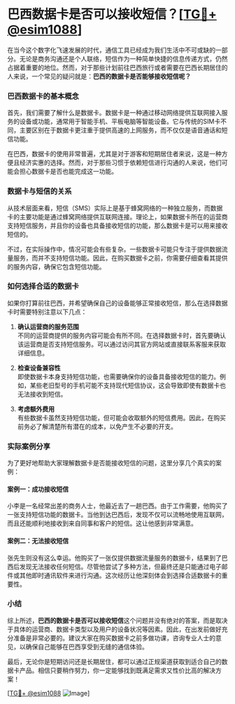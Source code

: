 # 巴西数据卡是否可以接收短信？[[TG💪+ @esim1088](https://t.me/s/esim1088)]

在当今这个数字化飞速发展的时代，通信工具已经成为我们生活中不可或缺的一部分。无论是商务沟通还是个人联络，短信作为一种简单快捷的信息传递方式，仍然占据着重要的地位。然而，对于那些计划前往巴西旅行或者需要在巴西长期居住的人来说，一个常见的疑问就是：**巴西的数据卡是否能够接收短信呢？**

### 巴西数据卡的基本概念

首先，我们需要了解什么是数据卡。数据卡是一种通过移动网络提供互联网接入服务的设备或功能，通常用于智能手机、平板电脑等智能设备。它与传统的SIM卡不同，主要区别在于数据卡更注重于提供高速的上网服务，而不仅仅是语音通话和短信功能。

在巴西，数据卡的使用非常普遍，尤其是对于游客和短期居住者来说，这是一种方便且经济实惠的选择。然而，对于那些习惯于依赖短信进行沟通的人来说，他们可能会担心数据卡是否也能完成这一功能。

### 数据卡与短信的关系

从技术层面来看，短信（SMS）实际上是基于蜂窝网络的一种独立服务，而数据卡的主要功能是通过蜂窝网络提供互联网连接。理论上，如果数据卡所在的运营商支持短信服务，并且你的设备也具备接收短信的功能，那么数据卡是可以用来接收短信的。

不过，在实际操作中，情况可能会有些复杂。一些数据卡可能只专注于提供数据流量服务，而并不支持短信功能。因此，在购买数据卡之前，你需要仔细查看其提供的服务内容，确保它包含短信功能。

### 如何选择合适的数据卡

如果你打算前往巴西，并希望确保自己的设备能够正常接收短信，那么在选择数据卡时需要特别注意以下几点：

1. **确认运营商的服务范围**  
   不同的运营商提供的服务内容可能会有所不同。在选择数据卡时，首先要确认该运营商是否支持短信服务。可以通过访问其官方网站或直接联系客服来获取详细信息。

2. **检查设备兼容性**  
   即使数据卡本身支持短信功能，也需要确保你的设备具备接收短信的能力。例如，某些老旧型号的手机可能不支持现代短信协议，这会导致即使有数据卡也无法接收到短信。

3. **考虑额外费用**  
   有些数据卡虽然支持短信功能，但可能会收取额外的短信费用。因此，在购买前务必了解清楚所有潜在的成本，以免产生不必要的开支。

### 实际案例分享

为了更好地帮助大家理解数据卡是否能接收短信的问题，这里分享几个真实的案例：

#### 案例一：成功接收短信
小李是一名经常出差的商务人士，他最近去了一趟巴西。由于工作需要，他购买了一张支持短信功能的数据卡。当他到达巴西后，发现不仅可以流畅地使用互联网，而且还能顺利地接收到来自同事和客户的短信。这让他感到非常满意。

#### 案例二：无法接收短信
张先生则没有这么幸运。他购买了一张仅提供数据流量服务的数据卡，结果到了巴西后发现无法接收任何短信。尽管他尝试了多种方法，但最终还是只能通过电子邮件或其他即时通讯软件来进行沟通。这次经历让他深刻体会到选择合适数据卡的重要性。

### 小结

综上所述，**巴西的数据卡是否可以接收短信**这个问题并没有绝对的答案，而是取决于具体的运营商、数据卡类型以及用户的设备状况等因素。因此，在出发前做好充分准备是非常必要的。建议大家在购买数据卡之前多做功课，咨询专业人士的意见，以确保自己能够在巴西享受到无缝的通信体验。

最后，无论你是短期访问还是长期居住，都可以通过正规渠道获取到适合自己的数据卡产品。相信只要稍作努力，你一定能够找到既满足需求又性价比高的解决方案！

[[TG💪+ @esim1088](https://t.me/s/esim1088) ![Image](https://i.postimg.cc/4NQfJmqS/Snipaste-2025-05-13-00-14-12.png)]